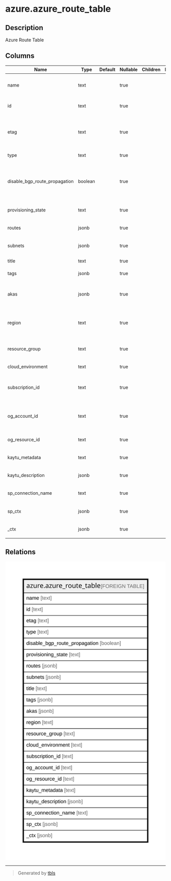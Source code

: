 # azure.azure_route_table

## Description

Azure Route Table

## Columns

| Name | Type | Default | Nullable | Children | Parents | Comment |
| ---- | ---- | ------- | -------- | -------- | ------- | ------- |
| name | text |  | true |  |  | The friendly name that identifies the route table |
| id | text |  | true |  |  | Contains ID to identify a route table uniquely |
| etag | text |  | true |  |  | An unique read-only string that changes whenever the resource is updated |
| type | text |  | true |  |  | Type of the resource |
| disable_bgp_route_propagation | boolean |  | true |  |  | Indicates Whether to disable the routes learned by BGP on that route table. True means disable. |
| provisioning_state | text |  | true |  |  | The provisioning state of the route table resource |
| routes | jsonb |  | true |  |  | A list of routes contained within a route table |
| subnets | jsonb |  | true |  |  | A list of references to subnets |
| title | text |  | true |  |  | Title of the resource. |
| tags | jsonb |  | true |  |  | A map of tags for the resource. |
| akas | jsonb |  | true |  |  | Array of globally unique identifier strings (also known as) for the resource. |
| region | text |  | true |  |  | The Azure region/location in which the resource is located. |
| resource_group | text |  | true |  |  | The resource group which holds this resource. |
| cloud_environment | text |  | true |  |  | The Azure Cloud Environment. |
| subscription_id | text |  | true |  |  | The Azure Subscription ID in which the resource is located. |
| og_account_id | text |  | true |  |  | The Platform Account ID in which the resource is located. |
| og_resource_id | text |  | true |  |  | The unique ID of the resource in opengovernance. |
| kaytu_metadata | text |  | true |  |  | Platform Metadata of the Azure resource. |
| kaytu_description | jsonb |  | true |  |  | The full model description of the resource |
| sp_connection_name | text |  | true |  |  | Steampipe connection name. |
| sp_ctx | jsonb |  | true |  |  | Steampipe context in JSON form. |
| _ctx | jsonb |  | true |  |  | Steampipe context in JSON form. |

## Relations

![er](azure.azure_route_table.svg)

---

> Generated by [tbls](https://github.com/k1LoW/tbls)
